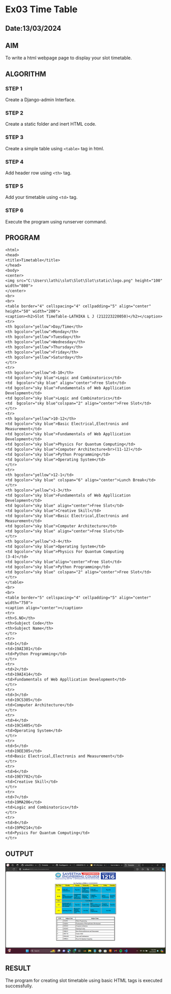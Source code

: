 # Ex03 Time Table
## Date:13/03/2024

## AIM
To write a html webpage page to display your slot timetable.

## ALGORITHM
### STEP 1
Create a Django-admin Interface.

### STEP 2
Create a static folder and inert HTML code.

### STEP 3
Create a simple table using ```<table>``` tag in html.

### STEP 4
Add header row using ```<th>``` tag.

### STEP 5
Add your timetable using ```<td>``` tag.

### STEP 6
Execute the program using runserver command.

## PROGRAM
```
<html>
<head>
<title>Timetable</title>
</head>
<body>
<center>
<img src="C:\Users\lathi\slot\Slot\Slot\static\logo.png" height="100" width="800">
</center>
<br>
<br>
<table border="4" cellspacing="4" cellpadding="5" align="center" height="50" width="200">
<caption><h2>Slot TimeTable-LATHIKA L J (212223220050)</h2></caption>
<tr>
<th bgcolor="yellow">Day/Time</th>
<th bgcolor="yellow">Monday</th>
<th bgcolor="yellow">Tuesday</th>
<th bgcolor="yellow">Wednesday</th>
<th bgcolor="yellow">Thursday</th>
<th bgcolor="yellow">Friday</th>
<th bgcolor="yellow">Saturday</th>
</tr>
<tr>
<th bgcolor="yellow">8-10</th>
<td bgcolor="sky blue">Logic and Combinatorics</td>
<td  bgcolor="sky blue" align="center">Free Slot</td>
<td bgcolor="sky blue">Fundamentals of Web Appllication Development</td>
<td bgcolor="sky blue">Logic and Combinatorics</td>
<td  bgcolor="sky blue"colspan="2" align="center">Free Slot</td>
</tr>
<tr>
<th bgcolor="yellow">10-12</th>
<td bgcolor="sky blue">Basic Electrical,Electronis and Measurement</td>
<td bgcolor="sky blue">Fundamentals of Web Appllication Development</td>
<td bgcolor="sky blue">Physics For Quantum Computing</td>
<td bgcolor="sky blue">Computer Architecture<br>(11-12)</td>
<td bgcolor="sky blue">Python Programming</td>
<td bgcolor="sky blue">Operating System</td>
</tr>
<tr>
<th bgcolor="yellow">12-1</td>
<td bgcolor="sky blue" colspan="6" align="center">Lunch Break</td>
</tr>
<th bgcolor="yellow">1-3</th>
<td bgcolor="sky blue">Fundamentals of Web Appllication Development</td>
<td bgcolor="sky blue" align="center">Free Slot</td>
<td bgcolor="sky blue">Creative Skill</td>
<td bgcolor="sky blue">Basic Electrical,Electronis and Measurement</td>
<td bgcolor="sky blue">Computer Architecture</td>
<td bgcolor="sky blue" align="center">Free Slot</td>
</tr>
<th bgcolor="yellow">3-4</th>
<td bgcolor="sky blue">Operating System</td>
<td bgcolor="sky blue">Physics For Quantum Computing
(3-4)</td>
<td bgcolor="sky blue"align="center">Free Slot</td>
<td bgcolor="sky blue">Python Programming</td>
<td bgcolor="sky blue" colspan="2" align="center">Free Slot</td>
</tr>
</table>
<br>
<br>
<table border="5" cellspacing="4" cellpadding="5" align="center" width="750">
<caption align="center"></caption>
<tr>
<th>S.NO</th>
<th>Subject Code</th>
<th>Subject Name</th>
</tr>
<tr>
<td>1</td>
<td>19AI301</td>
<td>Python Programming</td>
</tr>
<tr>
<td>2</td>
<td>19AI414</td>
<td>Fundamentals of Web Appllication Development</td>
</tr>
<tr>
<td>3</td>
<td>19CS305</td>
<td>Computer Architecture</td>
</tr>
<tr>
<td>4</td>
<td>19CS405</td>
<td>Operating System</td>
</tr>
<tr>
<td>5</td>
<td>19EE305</td>
<td>Basic Electrical,Electronis and Measurement</td>
</tr>
<tr>
<td>6</td>
<td>19EY702</td>
<td>Creative Skill</td>
</tr>
<tr>
<td>7</td>
<td>19MA206</td>
<td>Logic and Combinatorics</td>
</tr>
<tr>
<td>8</td>
<td>19PH214</td>
<td>Pysics For Quantum Computing</td>
</tr>
```
## OUTPUT

![alt text](<Screenshot 2024-03-13 190605.png>)

## RESULT
The program for creating slot timetable using basic HTML tags is executed successfully.
